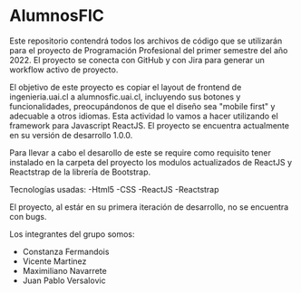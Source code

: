 # AlumnosFIC

Este repositorio contendrá todos los archivos de código que se utilizarán para el proyecto de Programación Profesional del primer semestre del año 2022. El proyecto se conecta con GitHub y con Jira para generar un workflow activo de proyecto. 

El objetivo de este proyecto es copiar el layout de frontend de ingenieria.uai.cl a alumnosfic.uai.cl, incluyendo sus botones y funcionalidades, preocupándonos de que el diseño sea "mobile first" y adecuable a otros idiomas. Esta actividad lo vamos a hacer utilizando el framework para Javascript ReactJS. El proyecto se encuentra actualmente en su versión de desarrollo 1.0.0.

Para llevar a cabo el desarollo de este se require como requisito tener instalado en la carpeta del proyecto los modulos actualizados de ReactJS y Reactstrap de la librería de Bootstrap.

Tecnologías usadas:
    -Html5
    -CSS
    -ReactJS
    -Reactstrap
    
El proyecto, al estár en su primera iteración de desarrollo, no se encuentra con bugs.

Los integrantes del grupo somos:
- Constanza Fermandois
- Vicente Martinez
- Maximiliano Navarrete
- Juan Pablo Versalovic
